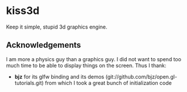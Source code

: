 kiss3d
======

Keep it simple, stupid 3d graphics engine.

## Acknowledgements

I am more a physics guy than a graphics guy. I did not want to spend too much
time to be able to display things on the screen. Thus I thank:
  - **bjz** for its glfw binding and its demos
    (git://github.com/bjz/open.gl-tutorials.git) from which I took a great
    bunch of initialization code
